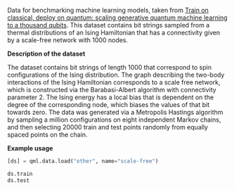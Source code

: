 Data for benchmarking machine learning models, taken from
[Train on classical, deploy on quantum: scaling generative quantum machine learning to a thousand qubits](https://arxiv.org/abs/2503.02934).
This dataset contains bit strings sampled from a thermal distributions of an Ising Hamiltonian
that has a connectivity given by a scale-free network with 1000 nodes. 

**Description of the dataset**

The dataset contains bit strings of length 1000 that correspond to spin configurations of the Ising distribution. 
The graph describing the two-body interactions of the Ising Hamiltonian corresponds to a scale free network, which is 
constructed via the Barabasi-Albert algorithm with connectivity parameter 2. The Ising energy has a local bias that 
is dependent on the degree of the corresponding node, which biases the values of that bit towards zero. 
The data was generated via a Metropolis Hastings algorithm by sampling a million configurations on eight independent 
Markov chains, and then selecting 20000 train and test points randomly from equally spaced points on the chain.

**Example usage**

```python
[ds] = qml.data.load("other", name="scale-free")

ds.train
ds.test
```
